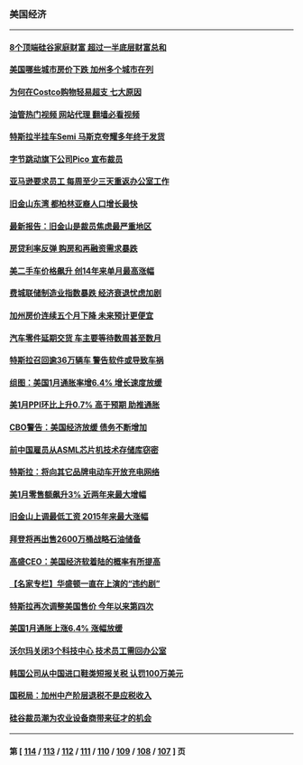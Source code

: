 ### 美国经济
---
#### [8个顶端硅谷家庭财富 超过一半底层财富总和](../../pages/ncid1078158/n13933828.md?02201645) 
#### [美国哪些城市房价下跌 加州多个城市在列](../../pages/ncid1078158/n13933691.md?02201645) 
#### [为何在Costco购物轻易超支 七大原因](../../pages/ncid1078158/n13931403.md?02201645) 
#### [油管热门视频 网站代理 翻墙必看视频](http://138.2.39.72:81/youtube.html?epic-marker?02201645)
#### [特斯拉半挂车Semi 马斯克夸耀多年终于发货](../../pages/ncid1078158/n13933015.md?02201645) 
#### [字节跳动旗下公司Pico 宣布裁员](../../pages/ncid1078158/n13932613.md?02201645) 
#### [亚马逊要求员工 每周至少三天重返办公室工作](../../pages/ncid1078158/n13932609.md?02201645) 
#### [旧金山东湾 都柏林亚裔人口增长最快](../../pages/ncid1078158/n13932539.md?02201645) 
#### [最新报告：旧金山是裁员焦虑最严重地区](../../pages/ncid1078158/n13932493.md?02201645) 
#### [房贷利率反弹 购房和再融资需求暴跌](../../pages/ncid1078158/n13932465.md?02201645) 
#### [美二手车价格飙升 创14年来单月最高涨幅](../../pages/ncid1078158/n13932383.md?02201645) 
#### [费城联储制造业指数暴跌 经济衰退忧虑加剧](../../pages/ncid1078158/n13931862.md?02201645) 
#### [加州房价连续五个月下降 未来预计更便宜](../../pages/ncid1078158/n13931709.md?02201645) 
#### [汽车零件延期交货 车主要等待数周甚至数月](../../pages/ncid1078158/n13931609.md?02201645) 
#### [特斯拉召回逾36万辆车 警告软件或导致车祸](../../pages/ncid1078158/n13931417.md?02201645) 
#### [组图：美国1月通胀率增6.4% 增长速度放缓](../../pages/ncid1078158/n13931291.md?02201645) 
#### [美1月PPI环比上升0.7% 高于预期 助推通胀](../../pages/ncid1078158/n13931369.md?02201645) 
#### [CBO警告：美国经济放缓 债务不断增加](../../pages/ncid1078158/n13930813.md?02201645) 
#### [前中国雇员从ASML芯片机技术存储库窃密](../../pages/ncid1078158/n13930758.md?02201645) 
#### [特斯拉：将向其它品牌电动车开放充电网络](../../pages/ncid1078158/n13930588.md?02201645) 
#### [美1月零售额飙升3% 近两年来最大增幅](../../pages/ncid1078158/n13930527.md?02201645) 
#### [旧金山上调最低工资 2015年来最大涨幅](../../pages/ncid1078158/n13930082.md?02201645) 
#### [拜登将再出售2600万桶战略石油储备](../../pages/ncid1078158/n13929895.md?02201645) 
#### [高盛CEO：美国经济软着陆的概率有所提高](../../pages/ncid1078158/n13929891.md?02201645) 
#### [【名家专栏】华盛顿一直在上演的“违约剧”](../../pages/ncid1078158/n13929645.md?02201645) 
#### [特斯拉再次调整美国售价 今年以来第四次](../../pages/ncid1078158/n13929751.md?02201645) 
#### [美国1月通胀上涨6.4% 涨幅放缓](../../pages/ncid1078158/n13929732.md?02201645) 
#### [沃尔玛关闭3个科技中心 技术员工需回办公室](../../pages/ncid1078158/n13929474.md?02201645) 
#### [韩国公司从中国进口鞋类短报关税 认罚100万美元](../../pages/ncid1078158/n13929373.md?02201645) 
#### [国税局：加州中产阶层退税不是应税收入](../../pages/ncid1078158/n13929394.md?02201645) 
#### [硅谷裁员潮为农业设备商带来征才的机会](../../pages/ncid1078158/n13929220.md?02201645) 

---
#### 第 [ [114](./114.md?02201645) / [113](./113.md?02201645) / [112](./112.md?02201645) / [111](./111.md?02201645) / [110](./110.md?02201645) / [109](./109.md?02201645) / [108](./108.md?02201645) / [107](./107.md?02201645) ] 页
